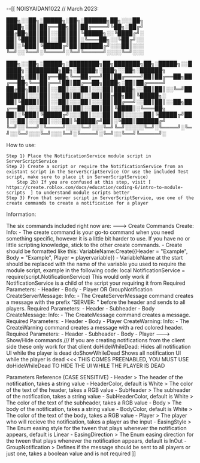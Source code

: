 --[[
NOISYAIDAN1022 // March 2023:

███╗░░██╗░█████╗░██╗░██████╗██╗░░░██╗
████╗░██║██╔══██╗██║██╔════╝╚██╗░██╔╝
██╔██╗██║██║░░██║██║╚█████╗░░╚████╔╝░
██║╚████║██║░░██║██║░╚═══██╗░░╚██╔╝░░
██║░╚███║╚█████╔╝██║██████╔╝░░░██║░░░
╚═╝░░╚══╝░╚════╝░╚═╝╚═════╝░░░░╚═╝░░░

███╗░░██╗░█████╗░████████╗██╗███████╗██╗░█████╗░░█████╗░████████╗██╗░█████╗░███╗░░██╗░██████╗
████╗░██║██╔══██╗╚══██╔══╝██║██╔════╝██║██╔══██╗██╔══██╗╚══██╔══╝██║██╔══██╗████╗░██║██╔════╝
██╔██╗██║██║░░██║░░░██║░░░██║█████╗░░██║██║░░╚═╝███████║░░░██║░░░██║██║░░██║██╔██╗██║╚█████╗░
██║╚████║██║░░██║░░░██║░░░██║██╔══╝░░██║██║░░██╗██╔══██║░░░██║░░░██║██║░░██║██║╚████║░╚═══██╗
██║░╚███║╚█████╔╝░░░██║░░░██║██║░░░░░██║╚█████╔╝██║░░██║░░░██║░░░██║╚█████╔╝██║░╚███║██████╔╝
╚═╝░░╚══╝░╚════╝░░░░╚═╝░░░╚═╝╚═╝░░░░░╚═╝░╚════╝░╚═╝░░╚═╝░░░╚═╝░░░╚═╝░╚════╝░╚═╝░░╚══╝╚═════╝░

How to use:

	Step 1) Place the NotificationService module script in ServerScriptService
	Step 2) Create a script or require the NotificationService from an existant script in the ServerScriptService (Or use the included Test script, make sure to place it in ServerScriptService)
		Step 2b) If you are confused at this step, visit [  https://create.roblox.com/docs/education/coding-6/intro-to-module-scripts  ] to understand module scripts better
	Step 3) From that server script in ServerScriptService, use one of the create commands to create a notification for a player

Information:

The six commands included right now are:
	---> Create Commands
	Create:
		Info:
			- The create command is your go-to command when you need something specific, however it is a little bit harder to use. If you have no or little scripting knowledge, stick to the other create commands.
			- Create should be formatted like this:
			VariableName:Create({Header = "Example", Body = "Example", Player = playervariable})
			- VariableName at the start should be replaced with the name of the variable you used to require the module script, example in the following code:
				local NotificationService = require(script.NotificationService)
				This would only work if NotificationService is a child of the script your requiring it from
		Required Parameters:
			- Header
			- Body
			- Player OR GroupNotification
	CreateServerMessage:
		Info:
			- The CreateServerMessage command creates a message with the prefix "SERVER: " before the header and sends to all players.
		Required Parameters:
			- Header
			- Subheader
			- Body
	CreateMessage:
		Info:
			- The CreateMessage command creates a message.
		Required Parameters:
			- Header
			- Body
			- Player
	CreateWarning:
		Info:
			- The CreateWarning command creates a message with a red colored header.
		Required Parameters:
			- Header
			- Subheader
			- Body
			- Player
	---> Show/Hide commands /// If you are creating notifications from the client side these only work for that client
	doHideWhileDead:
		Hides all notification UI while the player is dead
	doShowWhileDead
		Shows all notification UI while the player is dead <<< THIS COMES PREENABLED, YOU MUST USE doHideWhileDead TO HIDE THE UI WHILE THE PLAYER IS DEAD
		
Parameters Reference (CASE SENSITIVE)
	- Header
		> The header of the notification, takes a string value
	- HeaderColor, default is White
		> The color of the text of the header, takes a RGB value
	- SubHeader
		> The subheader of the notification, takes a string value
	- SubHeaderColor, default is White 
		> The color of the text of the subheader, takes a RGB value
	- Body
		> The body of the notification, takes a string value
	- BodyColor, default is White
		> The color of the text of the body, takes a RGB value
	- Player
		> The player who will recieve the notification, takes a player as the input
	- EasingStyle
		> The Enum easing style for the tween that plays whenever the notification appears, default is Linear
	- EasingDirection
		> The Enum easing direction for the tween that plays whenever the notification appears, default is InOut
	- GroupNotification
		> Defines if the message should be sent to all players  or just one, takes a boolean value and is not required
]]
